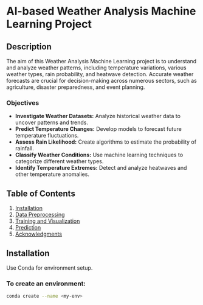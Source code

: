 # AI-based Weather Analysis Machine Learning Project

## Description

The aim of this Weather Analysis Machine Learning project is to understand and analyze weather patterns, including temperature variations, various weather types, rain probability, and heatwave detection. Accurate weather forecasts are crucial for decision-making across numerous sectors, such as agriculture, disaster preparedness, and event planning.

### Objectives

- **Investigate Weather Datasets:** Analyze historical weather data to uncover patterns and trends.
- **Predict Temperature Changes:** Develop models to forecast future temperature fluctuations.
- **Assess Rain Likelihood:** Create algorithms to estimate the probability of rainfall.
- **Classify Weather Conditions:** Use machine learning techniques to categorize different weather types.
- **Identify Temperature Extremes:** Detect and analyze heatwaves and other temperature anomalies.

## Table of Contents

1. [Installation](#installation)
2. [Data Preprocessing](#data-preprocessing)
3. [Training and Visualization](#training-and-visualization)
4. [Prediction](#prediction)
5. [Acknowledgments](#acknowledgments)

## Installation

Use Conda for environment setup.

### To create an environment:

```bash
conda create --name <my-env>
